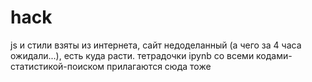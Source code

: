 # hack
js и стили взяты из интернета, сайт недоделанный (а чего за 4 часа ожидали...), есть куда расти.
тетрадочки ipynb со всеми кодами-статистикой-поиском прилагаются сюда тоже
